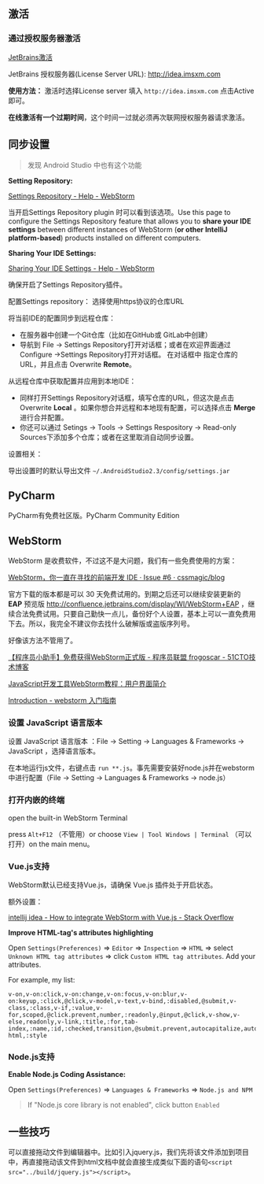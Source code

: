 

## 激活



### 通过授权服务器激活



[JetBrains激活](http://www.imsxm.com/jetbrains-license-server.html "JetBrains激活 - 成都没有派对")

JetBrains 授权服务器(License Server URL): http://idea.imsxm.com

**使用方法：** 激活时选择License server 填入 `http://idea.imsxm.com`  点击Active即可。

**在线激活有一个过期时间**，这个时间一过就必须再次联网授权服务器请求激活。





## 同步设置


> 发现 Android Studio 中也有这个功能



**Setting Repository:**

[Settings Repository - Help - WebStorm](https://www.jetbrains.com/help/webstorm/settings-repository.html)

当开启Settings Repository plugin 时可以看到该选项。Use this page to configure the Settings Repository feature that allows you to **share your IDE settings** between different instances of WebStorm (**or other IntelliJ platform-based**) products installed on different computers.



**Sharing Your IDE Settings:**

[Sharing Your IDE Settings - Help - WebStorm](https://www.jetbrains.com/help/webstorm/sharing-your-ide-settings.html)

确保开启了Settings Repository插件。

配置Settings repository： 选择使用https协议的仓库URL 

将当前IDE的配置同步到远程仓库：

- 在服务器中创建一个Git仓库（比如在GitHub或 GitLab中创建）
- 导航到 File -> Settings Repository打开对话框；或者在欢迎界面通过 Configure ->Settings Repository打开对话框。 在对话框中 指定仓库的URL，并且点击 Overwrite **Remote**。

从远程仓库中获取配置并应用到本地IDE：

- 同样打开Settings Repository对话框，填写仓库的URL，但这次是点击 Overwrite **Local** 。如果你想合并远程和本地现有配置，可以选择点击 **Merge** 进行合并配置。
- 你还可以通过 Setings -> Tools -> Settings Respository -> Read-only Sources下添加多个仓库；或者在这里取消自动同步设置。






设置相关：

导出设置时的默认导出文件 `~/.AndroidStudio2.3/config/settings.jar`




## PyCharm

PyCharm有免费社区版。PyCharm Community Edition





## WebStorm

WebStorm 是收费软件，不过这不是大问题，我们有一些免费使用的方案：



[WebStorm，你一直在寻找的前端开发 IDE · Issue #6 · cssmagic/blog](https://github.com/cssmagic/blog/issues/6 "WebStorm，你一直在寻找的前端开发 IDE · Issue #6 · cssmagic/blog")

官方下载的版本都是可以 30 天免费试用的。到期之后还可以继续安装更新的 **EAP** 预览版  <http://confluence.jetbrains.com/display/WI/WebStorm+EAP>  ，继续合法免费试用。只要自己勤快一点儿，备份好个人设置，基本上可以一直免费用下去。所以，我完全不建议你去找什么破解版或盗版序列号。

好像该方法不管用了。



[【程序员小助手】免费获得WebStorm正式版 - 程序员联盟 frogoscar - 51CTO技术博客](http://4526621.blog.51cto.com/4516621/1597570)



[JavaScript开发工具WebStorm教程：用户界面简介](https://www.evget.com/article/2013/6/24/19100.html "JavaScript开发工具WebStorm教程：用户界面简介-控件新闻-慧都控件网")

[Introduction - webstorm 入门指南](http://book.apebook.org/minghe/webstorm/index.html "Introduction - webstorm 入门指南")



### 设置 JavaScript 语言版本

设置 JavaScript 语言版本 ：File -> Setting -> Languages & Frameworks -> JavaScript ，选择语言版本。



在本地运行js文件，右键点击 `run **.js`。事先需要安装好node.js并在webstorm中进行配置（File -> Setting -> Languages & Frameworks -> node.js）



### 打开内嵌的终端

 open the built-in WebStorm Terminal 

press `Alt+F12` （不管用）or choose `View | Tool Windows | Terminal` （可以打开）on the main menu。



### Vue.js支持

WebStorm默认已经支持Vue.js，请确保 Vue.js 插件处于开启状态。

额外设置：

[intellij idea - How to integrate WebStorm with Vue.js - Stack Overflow](https://stackoverflow.com/questions/36929395/how-to-integrate-webstorm-with-vue-js "intellij idea - How to integrate WebStorm with Vue.js - Stack Overflow")


**Improve HTML-tag's attributes highlighting**

Open `Settings(Preferences)` => `Editor` => `Inspection` => `HTML` => select `Unknown HTML tag attributes` => click `Custom HTML tag attributes`. Add your attributes.

For example, my list:

```
v-on,v-on:click,v-on:change,v-on:focus,v-on:blur,v-on:keyup,:click,@click,v-model,v-text,v-bind,:disabled,@submit,v-class,:class,v-if,:value,v-for,scoped,@click.prevent,number,:readonly,@input,@click,v-show,v-else,readonly,v-link,:title,:for,tab-index,:name,:id,:checked,transition,@submit.prevent,autocapitalize,autocorrect,slot,v-html,:style
```



### Node.js支持

**Enable Node.js Coding Assistance:**

Open `Settings(Preferences)` => `Languages & Frameworks` => `Node.js and NPM`

> If "Node.js core library is not enabled", click button `Enabled`










## 一些技巧

可以直接拖动文件到编辑器中。比如引入jquery.js，我们先将该文件添加到项目中，再直接拖动该文件到html文档中就会直接生成类似下面的语句`<script src="../build/jquery.js"></script>`。





